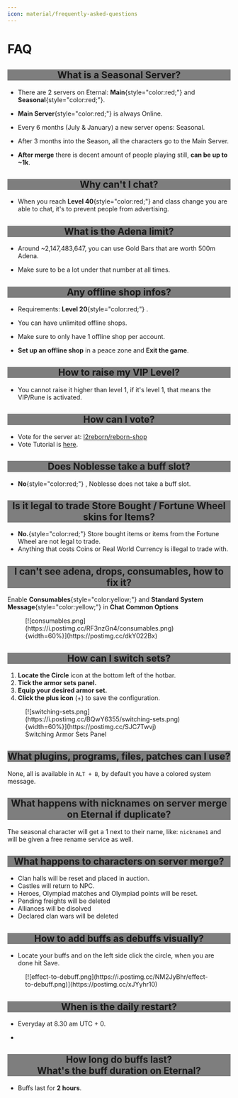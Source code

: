 ```yaml
---
icon: material/frequently-asked-questions
---
```


<style>
h2 {
    background-color: rgba(0, 0, 0, 0.5);
    text-align: center;
}
</style>

# FAQ

## What is a Seasonal Server?

- There are 2 servers on Eternal: **Main**{style="color:red;"} and **Seasonal**{style="color:red;"}.

- **Main Server**{style="color:red;"} is always Online.

- Every 6 months (July & January) a new server opens: Seasonal.

- After 3 months into the Season, all the characters go to the Main Server.

- **After merge** there is decent amount of people playing still, **can be up to ~1k**.

## Why can't I chat?

- When you reach **Level 40**{style="color:red;"} and class change you are able to chat, it's to prevent people from advertising.

## What is the Adena limit?

- Around ~2,147,483,647, you can use Gold Bars that are worth 500m Adena.

- Make sure to be a lot under that number at all times.

## Any offline shop infos?

- Requirements: **Level 20**{style="color:red;"} .

- You can have unlimited offline shops.

- Make sure to only have 1 offline shop per account.

- **Set up an offline shop** in a peace zone and **Exit the game**.

## How to raise my VIP Level?

- You cannot raise it higher than level 1, if it's level 1, that means the VIP/Rune is activated.

## How can I vote?

- Vote for the server at: [l2reborn/reborn-shop](https://l2reborn.org/reborn-shop/#eternal-il-x10)
- Vote Tutorial is [here](../gameplay/progression/voting.md).

## Does Noblesse take a buff slot?

- **No**{style="color:red;"} , Noblesse does not take a buff slot.

## Is it legal to trade Store Bought / Fortune Wheel skins for Items?

- **No.**{style="color:red;"}  Store bought items or items from the Fortune Wheel are not legal to trade.
- Anything that costs Coins or Real World Currency is illegal to trade with.

## I can't see adena, drops, consumables, how to fix it?
Enable **Consumables**{style="color:yellow;"} and **Standard System Message**{style="color:yellow;"} in **Chat Common Options**
<figure markdown>
[![consumables.png](https://i.postimg.cc/RF3nzGn4/consumables.png){width=60%}](https://postimg.cc/dkY022Bx)
</figure>

## How can I switch sets?

1. **Locate the Circle** icon at the bottom left of the hotbar.
2. **Tick the armor sets panel.**
3. **Equip your desired armor set.**
4. **Click the plus icon** (+) to save the configuration.

<figure markdown>
[![switching-sets.png](https://i.postimg.cc/BQwY6355/switching-sets.png){width=60%}](https://postimg.cc/SJC7Twvj)
<figcaption>Switching Armor Sets Panel</figcaption>
</figure>


## What plugins, programs, files, patches can I use?

None, all is available in `ALT + B`, by default you have a colored system message.

## What happens with nicknames on server merge on Eternal if duplicate?

The seasonal character will get a 1 next to their name, like: `nickname1` and will be given a free rename service as well.

## What happens to characters on server merge?

- Clan halls will be reset and placed in auction.
- Castles will return to NPC.
- Heroes, Olympiad matches and Olympiad points will be reset.
- Pending freights will be deleted
- Alliances will be disolved
- Declared clan wars will be deleted

## How to add buffs as debuffs visually?

- Locate your buffs and on the left side click the circle, when you are done hit Save.

<figure markdown>
[![effect-to-debuff.png](https://i.postimg.cc/NM2JyBhr/effect-to-debuff.png)](https://postimg.cc/xJYyhr10)
</figure>

## When is the daily restart?

- Everyday at 8.30 am UTC + 0.
<ul>
<li id="utc-time"></li>
</ul>

## How long do buffs last? <br> What's the buff duration on Eternal?

- Buffs last for **2 hours**.


<script src="../js/utctime.js" defer>